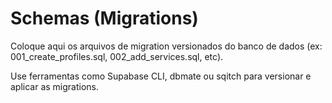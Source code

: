 # Schemas (Migrations)

Coloque aqui os arquivos de migration versionados do banco de dados (ex: 001_create_profiles.sql, 002_add_services.sql, etc).

Use ferramentas como Supabase CLI, dbmate ou sqitch para versionar e aplicar as migrations. 